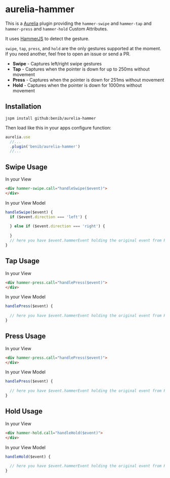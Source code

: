 # aurelia-hammer

This is a [Aurelia](http://www.aurelia.io/) plugin providing the `hammer-swipe` and `hammer-tap` and `hammer-press` and `hammer-hold` Custom Attributes.

It uses [HammerJS](http://hammerjs.github.io/) to detect the gesture.

`swipe`, `tap`, `press`, and `hold` are the only gestures supported at the moment. If you need another, feel free to open an issue or send a PR.

* **Swipe** - Captures left/right swipe gestures
* **Tap** - Captures when the pointer is down for up to 250ms without movement
* **Press** - Captures when the pointer is down for 251ms without movement
* **Hold** - Captures when the pointer is down for 1000ms without movement

## Installation
`jspm install github:benib/aurelia-hammer`

Then load like this in your apps configure function:
```js
aurelia.use
  //...
  .plugin('benib/aurelia-hammer')
  //...
```

## Swipe Usage
In your View
```html
<div hammer-swipe.call="handleSwipe($event)">
</div>
```
In your View Model
```js
handleSwipe($event) {
  if ($event.direction === 'left') {
    
  } else if ($event.direction === 'right') {
    
  }
  // here you have $event.hammerEvent holding the original event from HammerJS.
}
```

## Tap Usage

In your View
```html
<div hammer-press.call="handlePress($event)">
</div>
```
In your View Model
```js
handlePress($event) {
  
  // here you have $event.hammerEvent holding the original event from HammerJS.
}
```


## Press Usage

In your View
```html
<div hammer-press.call="handlePress($event)">
</div>
```
In your View Model
```js
handlePress($event) {
  
  // here you have $event.hammerEvent holding the original event from HammerJS.
}
```

## Hold Usage

In your View
```html
<div hammer-hold.call="handleHold($event)">
</div>
```
In your View Model
```js
handleHold($event) {
  
  // here you have $event.hammerEvent holding the original event from HammerJS.
}
```


